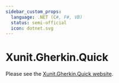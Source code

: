 ```yaml
---
sidebar_custom_props:
  language: .NET (C#, F#, VB)
  status: semi-official
  icon: dotnet.svg
---
```


# Xunit.Gherkin.Quick

Please see the [Xunit.Gherkin.Quick website](https://github.com/ttutisani/Xunit.Gherkin.Quick).
